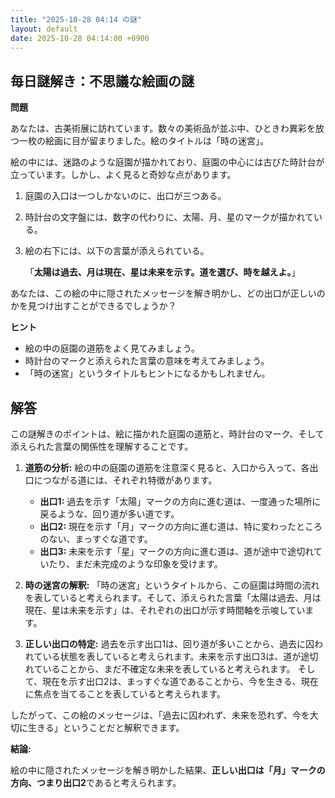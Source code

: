 ```yaml
---
title: "2025-10-28 04:14 の謎"
layout: default
date: 2025-10-28 04:14:00 +0900
---
```

## 毎日謎解き：不思議な絵画の謎

**問題**

あなたは、古美術展に訪れています。数々の美術品が並ぶ中、ひときわ異彩を放つ一枚の絵画に目が留まりました。絵のタイトルは「時の迷宮」。

絵の中には、迷路のような庭園が描かれており、庭園の中心には古びた時計台が立っています。しかし、よく見ると奇妙な点があります。

1.  庭園の入口は一つしかないのに、出口が三つある。
2.  時計台の文字盤には、数字の代わりに、太陽、月、星のマークが描かれている。
3.  絵の右下には、以下の言葉が添えられている。

    「**太陽は過去、月は現在、星は未来を示す。道を選び、時を越えよ。**」

あなたは、この絵の中に隠されたメッセージを解き明かし、どの出口が正しいのかを見つけ出すことができるでしょうか？

**ヒント**

*   絵の中の庭園の道筋をよく見てみましょう。
*   時計台のマークと添えられた言葉の意味を考えてみましょう。
*   「時の迷宮」というタイトルもヒントになるかもしれません。

## 解答

この謎解きのポイントは、絵に描かれた庭園の道筋と、時計台のマーク、そして添えられた言葉の関係性を理解することです。

1.  **道筋の分析:**
    絵の中の庭園の道筋を注意深く見ると、入口から入って、各出口につながる道には、それぞれ特徴があります。
    *   **出口1:** 過去を示す「太陽」マークの方向に進む道は、一度通った場所に戻るような、回り道が多い道です。
    *   **出口2:** 現在を示す「月」マークの方向に進む道は、特に変わったところのない、まっすぐな道です。
    *   **出口3:** 未来を示す「星」マークの方向に進む道は、道が途中で途切れていたり、まだ未完成のような印象を受けます。

2.  **時の迷宮の解釈:**
    「時の迷宮」というタイトルから、この庭園は時間の流れを表していると考えられます。そして、添えられた言葉「太陽は過去、月は現在、星は未来を示す」は、それぞれの出口が示す時間軸を示唆しています。

3.  **正しい出口の特定:**
    過去を示す出口1は、回り道が多いことから、過去に囚われている状態を表していると考えられます。未来を示す出口3は、道が途切れていることから、まだ不確定な未来を表していると考えられます。
    そして、現在を示す出口2は、まっすぐな道であることから、今を生きる、現在に焦点を当てることを表していると考えられます。

したがって、この絵のメッセージは、「過去に囚われず、未来を恐れず、今を大切に生きる」ということだと解釈できます。

**結論:**

絵の中に隠されたメッセージを解き明かした結果、**正しい出口は「月」マークの方向、つまり出口2**であると考えられます。
